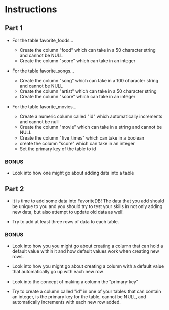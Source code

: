 # Instructions

## Part 1

- For the table favorite_foods...

  - Create the column "food" which can take in a 50 character string and cannot be NULL
  - Create the column "score" which can take in an integer

- For the table favorite_songs...

  - Create the column "song" which can take in a 100 character string and cannot be NULL
  - Create the column "artist" which can take in a 50 character string
  - Create the column "score" which can take in an integer

- For the table favorite_movies...

  - Create a numeric column called "id" which automatically increments and cannot be null
  - Create the column "movie" which can take in a string and cannot be NULL
  - Create the column "five_times" which can take in a boolean
  - create the column "score" which can take in an integer
  - Set the primary key of the table to id

### BONUS

- Look into how one might go about adding data into a table

## Part 2

- It is time to add some data into FavoriteDB! The data that you add should be unique to you and you should try to test your skills in not only adding new data, but also attempt to update old data as well!

- Try to add at least three rows of data to each table.

### BONUS

- Look into how you you might go about creating a column that can hold a default value within it and how default values work when creating new rows.

- Look into how you might go about creating a column with a default value that automatically go up with each new row

- Look into the concept of making a column the "primary key"

- Try to create a column called "id" in one of your tables that can contain an integer, is the primary key for the table, cannot be NULL, and automatically increments with each new row added.

